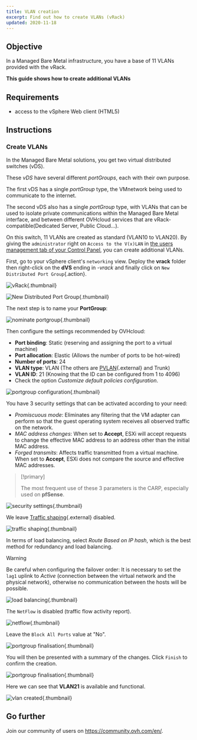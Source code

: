 ```yaml
---
title: VLAN creation
excerpt: Find out how to create VLANs (vRack)
updated: 2020-11-18
---
```



## Objective

In a Managed Bare Metal infrastructure, you have a base of 11 VLANs provided with the vRack.

**This guide shows how to create additional VLANs**

## Requirements

- access to the vSphere Web client (HTML5)

## Instructions

### Create VLANs

In the Managed Bare Metal solutions, you get two virtual distributed switches (vDS). 

These *vDS* have several different *portGroups*, each with their own purpose.

The first vDS has a single *portGroup* type, the VMnetwork being used to communicate to the internet.

The second vDS also has a single *portGroup* type, with VLANs that can be used to isolate private communications within the Managed Bare Metal interface, and between different OVHcloud services that are vRack-compatible(Dedicated Server, Public Cloud...). 

On this switch, 11 VLANs are created as standard (VLAN10 to VLAN20). By giving the `administrator` right on `Access to the V(x)LAN` in [the users management tab of your Control Panel](/pages/bare_metal_cloud/managed_bare_metal/manager-ovhcloud#users-tab), you can create additional VLANs.

First, go to your vSphere client's `networking` view. Deploy the **vrack** folder then right-click on the **dVS** ending in *-vrack* and finally click on `New Distributed Port Group`{.action}.

![vRack](images/07network.png){.thumbnail}

![New Distributed Port Group](images/08network1.png){.thumbnail}

The next step is to name your **PortGroup**:

![nominate portgroup](images/09network2.png){.thumbnail}

Then configure the settings recommended by OVHcloud:

- **Port binding**: Static (reserving and assigning the port to a virtual machine)
- **Port allocation**: Elastic (Allows the number of ports to be hot-wired)
- **Number of ports**: 24
- **VLAN type**: VLAN (The others are [PVLAN](https://kb.vmware.com/s/article/1010691){.external} and Trunk)
- **VLAN ID**: 21 (Knowing that the ID can be configured from 1 to 4096)
- Check the option *Customize default policies configuration*.

![portgroup configuration](images/10network3.png){.thumbnail}

You have 3 security settings that can be activated according to your need: 

- *Promiscuous mode*: Eliminates any filtering that the VM adapter can perform so that the guest operating system receives all observed traffic on the network.
- *MAC address changes*: When set to **Accept**, ESXi will accept requests to change the effective MAC address to an address other than the initial MAC address.
- *Forged transmits*: Affects traffic transmitted from a virtual machine. When set to **Accept**, ESXi does not compare the source and effective MAC addresses.

> [!primary]
>
> The most frequent use of these 3 parameters is the CARP, especially used on **pfSense**.
> 

![security settings](images/11network4.png){.thumbnail}

We leave [Traffic shaping](https://docs.vmware.com/en/VMware-vSphere/6.5/com.vmware.vsphere.networking.doc/GUID-CF01515C-8525-4424-92B5-A982489BACE2.html){.external} disabled.

![traffic shaping](images/12network5.png){.thumbnail}

In terms of load balancing, select *Route Based on IP hash*, which is the best method for redundancy and load balancing.

> [!warning]
>
> Be careful when configuring the failover order: It is necessary to set the `lag1` uplink to *Active* (connection between the virtual network and the physical network), otherwise no communication between the hosts will be possible.
>

![load balancing](images/13network6.png){.thumbnail}

The `NetFlow` is disabled (traffic flow activity report).

![netflow](images/14network7.png){.thumbnail}

Leave the `Block All Ports` value at "No".

![portgroup finalisation](images/15network9.png){.thumbnail}

You will then be presented with a summary of the changes. Click `Finish` to confirm the creation.

![portgroup finalisation](images/16network10.png){.thumbnail}

Here we can see that **VLAN21** is available and functional.

![vlan created](images/17network11.png){.thumbnail}

## Go further

Join our community of users on <https://community.ovh.com/en/>.